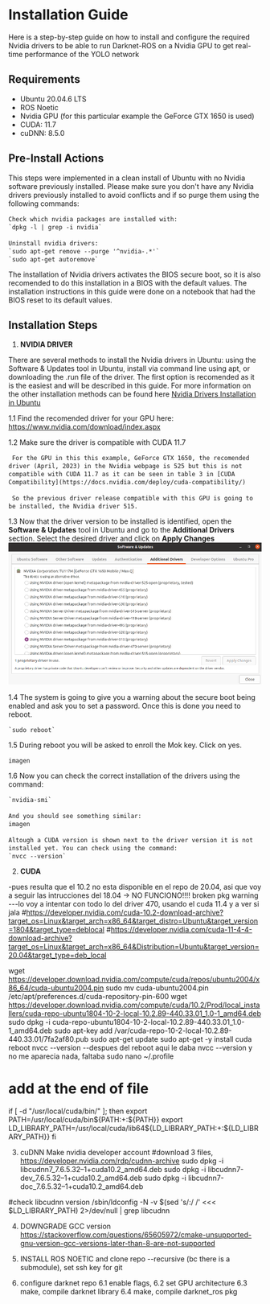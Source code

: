# Installation Guide
Here is a step-by-step guide on how to install and configure the required Nvidia drivers to be able to run Darknet-ROS on a Nvidia GPU to get real-time performance of the YOLO network

## Requirements
- Ubuntu 20.04.6 LTS
- ROS Noetic
- Nvidia GPU (for this particular example the GeForce GTX 1650 is used)
- CUDA: 11.7
- cuDNN: 8.5.0

## Pre-Install Actions
This steps were implemented in a clean install of Ubuntu with no Nvidia software previously installed. Please make sure you don't have any Nvidia drivers previously installed to avoid conflicts and if so purge them using the following commands: 
	
	Check which nvidia packages are installed with: 
	`dpkg -l | grep -i nvidia`
	
	Uninstall nvidia drivers:
	`sudo apt-get remove --purge '^nvidia-.*'`
	`sudo apt-get autoremove`
	
The installation of Nvidia drivers activates the BIOS secure boot, so it is also recomended to do this installation in a BIOS with the default values. The installation instructions in this guide were done on a notebook that had the BIOS reset to its default values. 

## Installation Steps

1. **NVIDIA DRIVER**

There are several methods to install the Nvidia drivers in Ubuntu: using the Software & Updates tool in Ubuntu, install via command line using apt, or downloading the .run file of the driver. The first option is recomended as it is the easiest and will be described in this guide.
For more information on the other installation methods can be found here [Nvidia Drivers Installation in Ubuntu](https://phoenixnap.com/kb/install-nvidia-drivers-ubuntu#ftoc-heading-11)

1.1 Find the recomended driver for your GPU here: https://www.nvidia.com/download/index.aspx

1.2 Make sure the driver is compatible with CUDA 11.7

	 For the GPU in this this example, GeForce GTX 1650, the recomended driver (April, 2023) in the Nvidia webpage is 525 but this is not compatible with CUDA 11.7 as it can be seen in table 3 in [CUDA Compatibility](https://docs.nvidia.com/deploy/cuda-compatibility/)
	 
	 So the previous driver release compatible with this GPU is going to be installed, the Nvidia driver 515. 
	 
1.3 Now that the driver version to be installed is identified, open the **Software & Updates** tool in Ubuntu and go to the **Additional Drivers** section. Select the desired driver and click on **Apply Changes**
![Software&Updates](Software&Updates_AdditionalDrivers.png)

1.4 The system is going to give you a warning about the secure boot being enabled and ask you to set a password. Once this is done you need to reboot. 
	
	`sudo reboot`
	
1.5 During reboot you will be asked to enroll the Mok key. Click on yes.

	imagen 

1.6 Now you can check the correct installation of the drivers using the command:
	
	`nvidia-smi`	
	
	And you should see something similar:
	imagen
	
	Altough a CUDA version is shown next to the driver version it is not installed yet. You can check using the command:
	`nvcc --version`
	
2. **CUDA**

-pues resulta que el 10.2 no esta disponible en el repo de 20.04, asi que voy a seguir las intrucciones del 18.04 -> NO FUNCIONO!!!! broken pkg warning
---lo voy a intentar con todo lo del driver 470, usando el cuda 11.4 y a ver si jala
#https://developer.nvidia.com/cuda-10.2-download-archive?target_os=Linux&target_arch=x86_64&target_distro=Ubuntu&target_version=1804&target_type=deblocal
#https://developer.nvidia.com/cuda-11-4-4-download-archive?target_os=Linux&target_arch=x86_64&Distribution=Ubuntu&target_version=20.04&target_type=deb_local

wget https://developer.download.nvidia.com/compute/cuda/repos/ubuntu2004/x86_64/cuda-ubuntu2004.pin
sudo mv cuda-ubuntu2004.pin /etc/apt/preferences.d/cuda-repository-pin-600
wget https://developer.download.nvidia.com/compute/cuda/10.2/Prod/local_installers/cuda-repo-ubuntu1804-10-2-local-10.2.89-440.33.01_1.0-1_amd64.deb
sudo dpkg -i cuda-repo-ubuntu1804-10-2-local-10.2.89-440.33.01_1.0-1_amd64.deb
sudo apt-key add /var/cuda-repo-10-2-local-10.2.89-440.33.01/7fa2af80.pub
sudo apt-get update
sudo apt-get -y install cuda
reboot
nvcc --version
--despues del reboot aqui le daba nvcc --version y no me aparecia nada, faltaba 
sudo nano ~/.profile
 # add at the end of file
 if [ -d "/usr/local/cuda/bin/" ]; then
     export PATH=/usr/local/cuda/bin${PATH:+:${PATH}}
     export LD_LIBRARY_PATH=/usr/local/cuda/lib64${LD_LIBRARY_PATH:+:${LD_LIBRARY_PATH}}
 fi

3. cuDNN
Make nvidia developer account
 #download 3 files, https://developer.nvidia.com/rdp/cudnn-archive
 sudo dpkg -i libcudnn7_7.6.5.32–1+cuda10.2_amd64.deb
 sudo dpkg -i libcudnn7-dev_7.6.5.32–1+cuda10.2_amd64.deb
 sudo dpkg -i libcudnn7-doc_7.6.5.32–1+cuda10.2_amd64.deb

 #check libcudnn version
 /sbin/ldconfig -N -v $(sed 's/:/ /' <<< $LD_LIBRARY_PATH) 2>/dev/null | grep libcudnn
 
 4. DOWNGRADE GCC version  https://stackoverflow.com/questions/65605972/cmake-unsupported-gnu-version-gcc-versions-later-than-8-are-not-supported
 
 5.  INSTALL ROS NOETIC and clone repo --recursive (bc there is a submodule), set ssh key for git
 
 6. configure darknet repo
 6.1 enable flags, 
 6.2 set GPU architecture
 6.3 make, compile darknet library
 6.4 make, compile darknet_ros pkg

